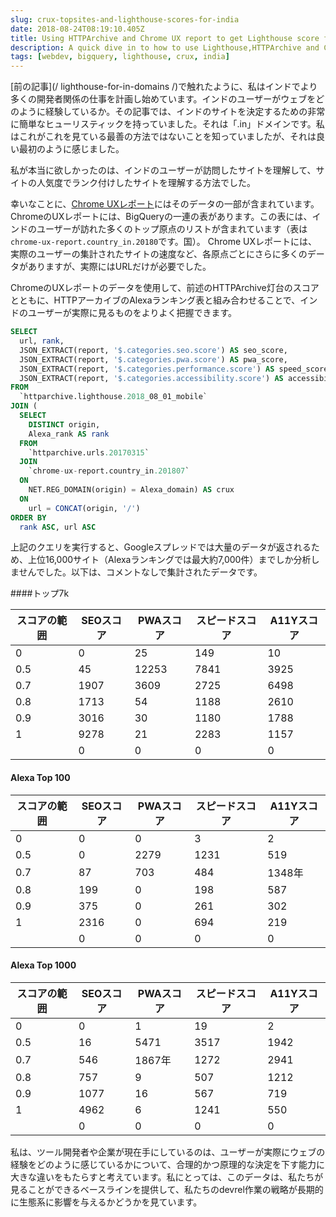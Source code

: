 ```yaml
---
slug: crux-topsites-and-lighthouse-scores-for-india
date: 2018-08-24T08:19:10.405Z
title: Using HTTPArchive and Chrome UX report to get Lighthouse score for top visited sites in India.
description: A quick dive in to how to use Lighthouse,HTTPArchive and Chrome UX report to try and understand how users in a country might experience the web.
tags: [webdev, bigquery, lighthouse, crux, india]
---
```



[前の記事](/ lighthouse-for-in-domains /)で触れたように、私はインドでより多くの開発者関係の仕事を計画し始めています。インドのユーザーがウェブをどのように経験しているか。その記事では、インドのサイトを決定するための非常に簡単なヒューリスティックを持っていました。それは「.in」ドメインです。私はこれがこれを見ている最善の方法ではないことを知っていましたが、それは良い最初のように感じました。

私が本当に欲しかったのは、インドのユーザーが訪問したサイトを理解して、サイトの人気度でランク付けしたサイトを理解する方法でした。

幸いなことに、[Chrome UXレポート](https://developers.google.com/web/tools/chrome-user-experience-report/)にはそのデータの一部が含まれています。 ChromeのUXレポートには、BigQueryの一連の表があります。この表には、インドのユーザーが訪れた多くのトップ原点のリストが含まれています（表は `chrome-ux-report.country_in.20180`です。国）。 Chrome UXレポートには、実際のユーザーの集計されたサイトの速度など、各原点ごとにさらに多くのデータがありますが、実際にはURLだけが必要でした。

ChromeのUXレポートのデータを使用して、前述のHTTPArchive灯台のスコアとともに、HTTPアーカイブのAlexaランキング表と組み合わせることで、インドのユーザーが実際に見るものをよりよく把握できます。




```sql
SELECT
  url, rank,
  JSON_EXTRACT(report, '$.categories.seo.score') AS seo_score,
  JSON_EXTRACT(report, '$.categories.pwa.score') AS pwa_score,
  JSON_EXTRACT(report, '$.categories.performance.score') AS speed_score,
  JSON_EXTRACT(report, '$.categories.accessibility.score') AS accessibility_score
FROM
  `httparchive.lighthouse.2018_08_01_mobile`
JOIN (
  SELECT
    DISTINCT origin,
    Alexa_rank AS rank
  FROM
    `httparchive.urls.20170315`
  JOIN
    `chrome-ux-report.country_in.201807`
  ON
    NET.REG_DOMAIN(origin) = Alexa_domain) AS crux
  ON
    url = CONCAT(origin, '/')
ORDER BY
  rank ASC, url ASC
```


上記のクエリを実行すると、Googleスプレッドでは大量のデータが返されるため、上位16,000サイト（Alexaランキングでは最大約7,000件）までしか分析しませんでした。以下は、コメントなしで集計されたデータです。

####トップ7k

<table><thead><th>スコアの範囲</th><th> SEOスコア</th><th> PWAスコア</th><th>スピードスコア</th><th> A11Yスコア</th></thead><tbody><tr><td> 0 </td><td> 0 </td><td> 25 </td><td> 149 </td><td> 10 </td></tr><tr><td> 0.5 </td><td> 45 </td><td> 12253 </td><td> 7841 </td><td> 3925 </td></tr><tr><td> 0.7 </td><td> 1907 </td><td> 3609 </td><td> 2725 </td><td> 6498 </td></tr><tr><td> 0.8 </td><td> 1713 </td><td> 54 </td><td> 1188 </td><td> 2610 </td></tr><tr><td> 0.9 </td><td> 3016 </td><td> 30 </td><td> 1180 </td><td> 1788 </td></tr><tr><td> 1 </td><td> 9278 </td><td> 21 </td><td> 2283 </td><td> 1157 </td></tr><tr><td></td><td> 0 </td><td> 0 </td><td> 0 </td><td> 0 </td></tr></tbody></table>

#### Alexa Top 100

<table><thead><th>スコアの範囲</th><th> SEOスコア</th><th> PWAスコア</th><th>スピードスコア</th><th> A11Yスコア</th></thead><tbody><tr><td> 0 </td><td> 0 </td><td> 0 </td><td> 3 </td><td> 2 </td></tr><tr><td> 0.5 </td><td> 0 </td><td> 2279 </td><td> 1231 </td><td> 519 </td></tr><tr><td> 0.7 </td><td> 87 </td><td> 703 </td><td> 484 </td><td> 1348年</td></tr><tr><td> 0.8 </td><td> 199 </td><td> 0 </td><td> 198 </td><td> 587 </td></tr><tr><td> 0.9 </td><td> 375 </td><td> 0 </td><td> 261 </td><td> 302 </td></tr><tr><td> 1 </td><td> 2316 </td><td> 0 </td><td> 694 </td><td> 219 </td></tr><tr><td></td><td> 0 </td><td> 0 </td><td> 0 </td><td> 0 </td></tr></tbody></table>

#### Alexa Top 1000

<table><thead><th>スコアの範囲</th><th> SEOスコア</th><th> PWAスコア</th><th>スピードスコア</th><th> A11Yスコア</th></thead><tbody><tr><td> 0 </td><td> 0 </td><td> 1 </td><td> 19 </td><td> 2 </td></tr><tr><td> 0.5 </td><td> 16 </td><td> 5471 </td><td> 3517 </td><td> 1942 </td></tr><tr><td> 0.7 </td><td> 546 </td><td> 1867年</td><td> 1272 </td><td> 2941 </td></tr><tr><td> 0.8 </td><td> 757 </td><td> 9 </td><td> 507 </td><td> 1212 </td></tr><tr><td> 0.9 </td><td> 1077 </td><td> 16 </td><td> 567 </td><td> 719 </td></tr><tr><td> 1 </td><td> 4962 </td><td> 6 </td><td> 1241 </td><td> 550 </td></tr><tr><td></td><td> 0 </td><td> 0 </td><td> 0 </td><td> 0 </td></tr></tbody></table>

私は、ツール開発者や企業が現在手にしているのは、ユーザーが実際にウェブの経験をどのように感じているかについて、合理的かつ原理的な決定を下す能力に大きな違いをもたらすと考えています。私にとっては、このデータは、私たちが見ることができるベースラインを提供して、私たちのdevrel作業の戦略が長期的に生態系に影響を与えるかどうかを見ています。